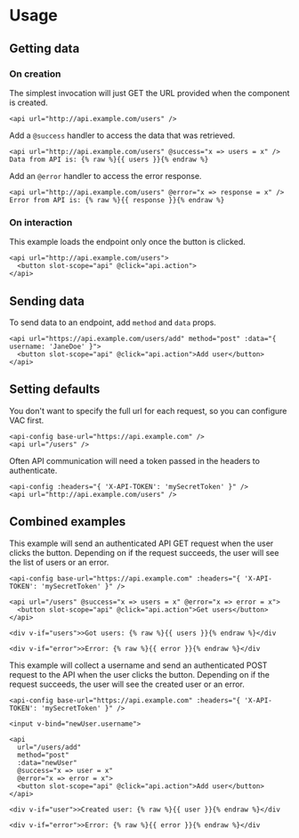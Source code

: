 # Usage

## Getting data

### On creation

The simplest invocation will just GET the URL provided when the component is created.

```vue
<api url="http://api.example.com/users" />
```

Add a `@success` handler to access the data that was retrieved.

```vue
<api url="http://api.example.com/users" @success="x => users = x" />
Data from API is: {% raw %}{{ users }}{% endraw %}
```

Add an `@error` handler to access the error response.

```vue
<api url="http://api.example.com/users" @error="x => response = x" />
Error from API is: {% raw %}{{ response }}{% endraw %}
```

### On interaction

This example loads the endpoint only once the button is clicked.

```vue
<api url="http://api.example.com/users">
  <button slot-scope="api" @click="api.action">
</api>
```

## Sending data

To send data to an endpoint, add `method` and `data` props.

```vue
<api url="https://api.example.com/users/add" method="post" :data="{ username: 'JaneDoe' }">
  <button slot-scope="api" @click="api.action">Add user</button>
</api>
```

## Setting defaults

You don't want to specify the full url for each request, so you can configure VAC first.

```vue
<api-config base-url="https://api.example.com" />
<api url="/users" />
```

Often API communication will need a token passed in the headers to authenticate.

```vue
<api-config :headers="{ 'X-API-TOKEN': 'mySecretToken' }" />
<api url="http://api.example.com/users" />
```

## Combined examples

This example will send an authenticated API GET request when the user clicks the button. Depending on if the request succeeds, the user will see the list of users or an error.

```vue
<api-config base-url="https://api.example.com" :headers="{ 'X-API-TOKEN': 'mySecretToken' }" />

<api url="/users" @success="x => users = x" @error="x => error = x">
  <button slot-scope="api" @click="api.action">Get users</button>
</api>

<div v-if="users">>Got users: {% raw %}{{ users }}{% endraw %}</div

<div v-if="error">>Error: {% raw %}{{ error }}{% endraw %}</div
```

This example will collect a username and send an authenticated POST request to the API when the user clicks the button. Depending on if the request succeeds, the user will see the created user or an error.

```vue
<api-config base-url="https://api.example.com" :headers="{ 'X-API-TOKEN': 'mySecretToken' }" />

<input v-bind="newUser.username">

<api 
  url="/users/add" 
  method="post" 
  :data="newUser"
  @success="x => user = x" 
  @error="x => error = x">
  <button slot-scope="api" @click="api.action">Add user</button>
</api>

<div v-if="user">>Created user: {% raw %}{{ user }}{% endraw %}</div

<div v-if="error">>Error: {% raw %}{{ error }}{% endraw %}</div
```

